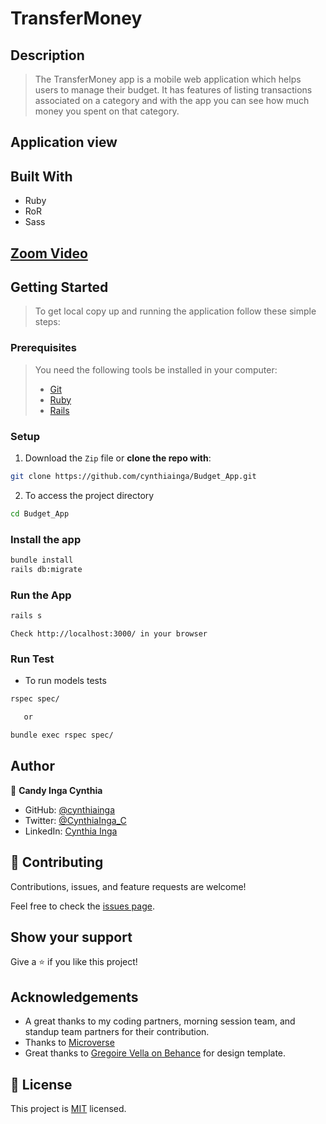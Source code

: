 # TransferMoney

## Description

> The TransferMoney app is a mobile web application which helps users to manage their budget. It has features of listing transactions associated on a category and with the app you can see how much money you spent on that category.

## Application view

## Built With

- Ruby
- RoR
- Sass

## [Zoom Video]()

## Getting Started

> To get local copy up and running the application follow these simple steps:

### Prerequisites

> You need the following tools be installed in your computer:
>
> - [Git](https://www.linode.com/docs/guides/how-to-install-git-on-linux-mac-and-windows/)
> - [Ruby](https://github.com/microverseinc/curriculum-ruby/blob/main/simple-ruby/articles/ruby_installation_instructions.md)
> - [Rails](https://www.tutorialspoint.com/ruby-on-rails/rails-installation.htm)

### Setup

1. Download the `Zip` file or **clone the repo with**:

```bash
git clone https://github.com/cynthiainga/Budget_App.git
```

2. To access the project directory

```bash
cd Budget_App
```

### Install the app

```bash
bundle install
rails db:migrate
```

### Run the App

```bash
rails s
```

```
Check http://localhost:3000/ in your browser
```

### Run Test

- To run models tests
```bash
rspec spec/

   or

bundle exec rspec spec/
```

## Author

👤 **Candy Inga Cynthia**

- GitHub: [@cynthiainga](https://github.com/cynthiainga)
- Twitter: [@CynthiaInga_C](https://twitter.com/CynthiaInga_C)
- LinkedIn: [Cynthia Inga](https://www.linkedin.com/in/cynthia-inga/)

## 🤝 Contributing

Contributions, issues, and feature requests are welcome!

Feel free to check the [issues page](https://github.com/cynthiainga/Budget_App/issues).

## Show your support

Give a ⭐️ if you like this project!

## Acknowledgements

- A great thanks to my coding partners, morning session team, and standup team partners for their contribution.
- Thanks to [Microverse](https://www.microverse.org/)
- Great thanks to [Gregoire Vella on Behance](https://www.behance.net/gallery/19759151/Snapscan-iOs-design-and-branding?tracking_source=) for design template.

## 📝 License

This project is [MIT](./LICENSE) licensed.